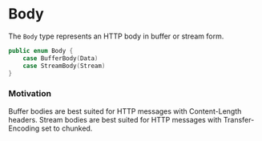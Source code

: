 # Body

The `Body` type represents an HTTP body in buffer or stream form.

```swift
public enum Body {
    case BufferBody(Data)
    case StreamBody(Stream)
}
```

### Motivation

Buffer bodies are best suited for HTTP messages with Content-Length headers. Stream bodies are best suited for HTTP messages with Transfer-Encoding set to chunked.